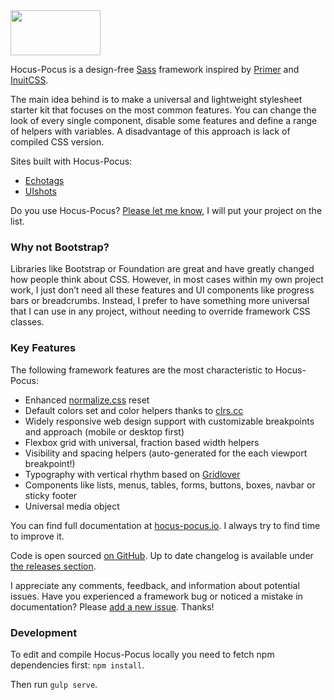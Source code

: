 <div class="hidden">
  <a href="http://hocus-pocus.io">
    <img src="http://bkzl.github.io/hocus-pocus/img/brand-light.png" width="144px" height="72px">
  </a>
</div>

Hocus-Pocus is a design-free [Sass](http://sass-lang.com) framework inspired by
[Primer](https://github.com/primer/primer) and
[InuitCSS](https://github.com/inuitcss/).

The main idea behind is to make a universal and lightweight stylesheet starter
kit that focuses on the most common features. You can change the look of every
single component, disable some features and define a range of helpers with
variables. A disadvantage of this approach is lack of compiled CSS version.

Sites built with Hocus-Pocus:

* [Echotags](http://echotags.io)
* [UIshots](http://uishots.com)

Do you use Hocus-Pocus? [Please let me know](https://twitter.com/_bkzl), I will put your project on the list.

### Why not Bootstrap?

 Libraries like Bootstrap or Foundation are great and have greatly changed how
 people think about CSS. However, in most cases within my own project work, I
 just don’t need all these features and UI components like progress bars or
 breadcrumbs. Instead, I prefer to have something more universal that I can use
 in any project, without needing to override framework CSS classes.

### Key Features

The following framework features are the most characteristic to Hocus-Pocus:

* Enhanced [normalize.css](https://github.com/necolas/normalize.css) reset
* Default colors set and color helpers thanks to [clrs.cc](http://clrs.cc)
* Widely responsive web design support with customizable breakpoints and approach (mobile or desktop first)
* Flexbox grid with universal, fraction based width helpers
* Visibility and spacing helpers (auto-generated for the each viewport breakpoint!)
* Typography with vertical rhythm based on [Gridlover](http://www.gridlover.net/try)
* Components like lists, menus, tables, forms, buttons, boxes, navbar or sticky footer
* Universal media object

You can find full documentation at [hocus-pocus.io](http://hocus-pocus.io). I always
try to find time to improve it.

Code is open sourced [on GitHub](https://github.com/bkzl/hocus-pocus/). Up to
date changelog is available under [the releases
section](https://github.com/bkzl/hocus-pocus/releases).

I appreciate any comments, feedback, and information about potential issues.
Have you experienced a framework bug or noticed a mistake in documentation?
Please [add a new issue](https://github.com/bkzl/hocus-pocus/issues). Thanks!

### Development

To edit and compile Hocus-Pocus locally you need to fetch npm dependencies
first: `npm install`.

Then run `gulp serve`.
